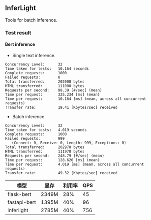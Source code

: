 ## InferLight

Tools for batch inference.

### Test result
#### Bert inference
- Single text inference.

```
Concurrency Level:      32
Time taken for tests:   10.164 seconds
Complete requests:      1000
Failed requests:        0
Total transferred:      202000 bytes
HTML transferred:       111000 bytes
Requests per second:    98.39 [#/sec] (mean)
Time per request:       325.234 [ms] (mean)
Time per request:       10.164 [ms] (mean, across all concurrent requests)
Transfer rate:          19.41 [Kbytes/sec] received
```

- Batch inference
```
Concurrency Level:      32
Time taken for tests:   4.019 seconds
Complete requests:      1000
Failed requests:        999
   (Connect: 0, Receive: 0, Length: 999, Exceptions: 0)
Total transferred:      202978 bytes
HTML transferred:       111978 bytes
Requests per second:    248.79 [#/sec] (mean)
Time per request:       128.620 [ms] (mean)
Time per request:       4.019 [ms] (mean, across all concurrent requests)
Transfer rate:          49.32 [Kbytes/sec] received
```



| 模型 | 显存 | 利用率 | QPS |  
| --- | --- | --- | --- |  
| flask-bert | 2349M | 28% |  45 | 
| fastapi-bert | 1395M | 40% | 96  |  
| inferlight | 2785M | 40% | 756  |  
